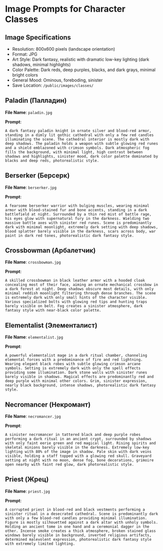 # Image Prompts for Character Classes

## Image Specifications

-   Resolution: 800x600 pixels (landscape orientation)
-   Format: JPG
-   Art Style: Dark fantasy, realistic with dramatic low-key lighting (dark shadows, minimal highlights)
-   Color Palette: Dark reds, deep purples, blacks, and dark grays, minimal bright colors
-   General Mood: Ominous, foreboding, sinister
-   Save Location: `/public/images/classes/`

## Paladin (Палладин)

**File Name**: `paladin.jpg`

**Prompt**:

```
A dark fantasy paladin knight in ornate silver and blood-red armor, standing in a dimly lit gothic cathedral with only a few red candles illuminating the scene. The cathedral interior is mostly dark with deep shadows. The paladin holds a weapon with subtle glowing red runes and a shield emblazoned with crimson symbols. Dark atmospheric fog fills the background, with minimal light, high contrast between shadows and highlights, sinister mood, dark color palette dominated by blacks and deep reds, photorealistic style.
```

## Berserker (Берсерк)

**File Name**: `berserker.jpg`

**Prompt**:

```
A fearsome berserker warrior with bulging muscles, wearing minimal armor with blood-stained fur and bone accents, standing in a dark battlefield at night. Surrounded by a thin red mist of battle rage, his eyes glow with supernatural fury in the darkness. Wielding two massive battle axes with sinister red runes. Scene is predominantly dark with minimal moonlight, extremely dark setting with deep shadows, blood splatter barely visible in the darkness, scars across body, war paint in dark red tones, photorealistic dark fantasy style.
```

## Crossbowman (Арбалетчик)

**File Name**: `crossbowman.jpg`

**Prompt**:

```
A skilled crossbowman in black leather armor with a hooded cloak concealing most of their face, aiming an ornate mechanical crossbow in a dark forest at night. Deep shadows obscure most details, with only minimal reddish moonlight filtering through dense branches. The scene is extremely dark with only small hints of the character visible. Various specialized bolts with glowing red tips and hunting traps barely visible on belt. Fog creates a sinister atmosphere, dark fantasy style with near-black color palette.
```

## Elementalist (Элементалист)

**File Name**: `elementalist.jpg`

**Prompt**:

```
A powerful elementalist mage in a dark ritual chamber, channeling elemental forces with a predominance of fire and red lightning. Wearing elegant black robes with subtle glowing crimson arcane symbols. Setting is extremely dark with only the spell effects providing some illumination. Dark stone walls with sinister runes barely visible in shadows. Magical effects are predominantly red and deep purple with minimal other colors. Grim, sinister expression, nearly black background, intense shadows, photorealistic dark fantasy style.
```

## Necromancer (Некромант)

**File Name**: `necromancer.jpg`

**Prompt**:

```
A sinister necromancer in tattered black and deep purple robes performing a dark ritual in an ancient crypt, surrounded by shadows with only faint eerie green and red magical light. Rising spirits and skeletal minions barely visible in the darkness. Extremely low-key lighting with 80% of the image in shadow. Pale skin with dark veins visible, holding a staff topped with a glowing red skull. Graveyard setting at night with no moon, dense fog, bone decorations, grimoire open nearby with faint red glow, dark photorealistic style.
```

## Priest (Жрец)

**File Name**: `priest.jpg`

**Prompt**:

```
A corrupted priest in blood-red and black vestments performing a sinister ritual in a desecrated cathedral. Scene is predominantly dark with only a few blood-red candles providing minimal illumination. Figure is mostly silhouetted against a dark altar with unholy symbols. Holding an ancient tome in one hand and a ceremonial dagger in the other. Incense smoke creates a thick atmosphere, broken stained glass windows barely visible in background, inverted religious artifacts, determined malevolent expression, photorealistic dark fantasy style with extremely limited lighting.
```
